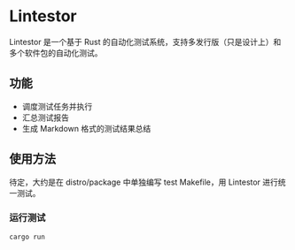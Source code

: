 # Lintestor

Lintestor 是一个基于 Rust 的自动化测试系统，支持多发行版（只是设计上）和多个软件包的自动化测试。

## 功能

- 调度测试任务并执行
- 汇总测试报告
- 生成 Markdown 格式的测试结果总结

## 使用方法

待定，大约是在 distro/package 中单独编写 test Makefile，用 Lintestor 进行统一测试。

### 运行测试

```bash
cargo run
```
